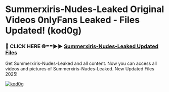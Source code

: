 # Summerxiris-Nudes-Leaked Original Videos 0nlyFans Leaked - Files Updated! (kod0g)

<h3>🔴 CLICK HERE 🌐==►► <a href="https://tinyurl.com/4mcuefdz" rel="nofollow">Summerxiris-Nudes-Leaked Updated Files</a></h3>

Get Summerxiris-Nudes-Leaked and all content. Now you can access all videos and pictures of Summerxiris-Nudes-Leaked. New Updated Files 2025!

[![kod0g](https://i.imgur.com/StAQSOY.gif)](https://tinyurl.com/4mcuefdz)
